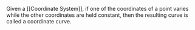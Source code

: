 Given a [[Coordinate System]], if one of the coordinates of a point varies while the other coordinates are held constant, then the resulting curve is called a coordinate curve.